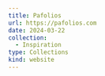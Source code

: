 ```yaml
---
title: Pafolios
url: https://pafolios.com
date: 2024-03-22
collection:
  - Inspiration
type: Collections
kind: website
---
```

